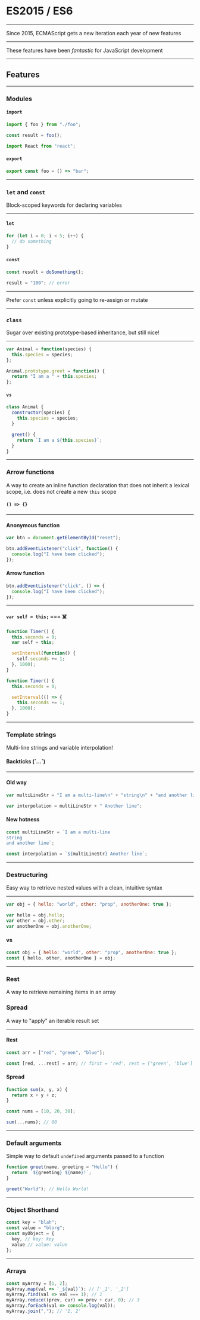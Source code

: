 # ES2015 / ES6

---

Since 2015, ECMAScript gets a new iteration each year of new features

---

These features have been _fantastic_ for JavaScript development

---

## Features

---

### Modules

#### `import`

```js
import { foo } from "./foo";

const result = foo();
```

```js
import React from "react";
```

#### `export`

```js
export const foo = () => "bar";
```

---

### `let` and `const`

Block-scoped keywords for declaring variables

---

#### `let`

```js
for (let i = 0; i < 5; i++) {
  // do something
}
```

#### `const`

```js
const result = doSomething();

result = "100"; // error
```

---

Prefer `const` unless explicitly going to re-assign or mutate

---

### `class`

Sugar over existing prototype-based inheritance, but still nice!

---

```js
var Animal = function(species) {
  this.species = species;
};

Animal.prototype.greet = function() {
  return "I am a " + this.species;
};
```

#### `vs`

```js
class Animal {
  constructor(species) {
    this.species = species;
  }

  greet() {
    return `I am a ${this.species}`;
  }
}
```

---

### Arrow functions

A way to create an inline function declaration that does not inherit a lexical scope, i.e. does not create a new `this` scope

#### `() => {}`

---

#### Anonymous function

```js
var btn = document.getElementById("reset");

btn.addEventListener("click", function() {
  console.log("I have been clicked");
});
```

#### Arrow function

```js
btn.addEventListener("click", () => {
  console.log("I have been clicked");
});
```

---

#### `var self = this;` === ☠️

```js
function Timer() {
  this.seconds = 0;
  var self = this;

  setInterval(function() {
    self.seconds += 1;
  }, 1000);
}
```

```js
function Timer() {
  this.seconds = 0;

  setInterval(() => {
    this.seconds += 1;
  }, 1000);
}
```

---

### Template strings

Multi-line strings and variable interpolation!

#### Backticks (\`...\`)

---

#### Old way

```js
var multiLineStr = "I am a multi-line\n" + "string\n" + "and another line";

var interpolation = multiLineStr + " Another line";
```

#### New hotness

```js
const multiLineStr = `I am a multi-line
string
and another line`;

const interpolation = `${multiLineStr} Another line`;
```

---

### Destructuring

Easy way to retrieve nested values with a clean, intuitive syntax

---

```js
var obj = { hello: "world", other: "prop", anotherOne: true };

var hello = obj.hello;
var other = obj.other;
var anotherOne = obj.anotherOne;
```

#### vs

```js
const obj = { hello: "world", other: "prop", anotherOne: true };
const { hello, other, anotherOne } = obj;
```

---

### Rest

A way to retrieve remaining items in an array

### Spread

A way to "apply" an iterable result set

---

#### Rest

```js
const arr = ["red", "green", "blue"];

const [red, ...rest] = arr; // first = 'red', rest = ['green', 'blue']
```

#### Spread

```js
function sum(x, y, x) {
  return x + y + z;
}

const nums = [10, 20, 30];

sum(...nums); // 60
```

---

### Default arguments

Simple way to default `undefined` arguments passed to a function

```js
function greet(name, greeting = "Hello") {
  return `${greeting} ${name}!`;
}

greet("World"); // Hello World!
```

---

### Object Shorthand

```javascript
const key = "blah";
const value = "blorg";
const myObject = {
  key, // key: key
  value // value: value
};
```

---

### Arrays

```javascript
const myArray = [1, 2];
myArray.map(val => `_${val}`); // ['_1', '_2']
myArray.find(val => val === 1); // 1
myArray.reduce((prev, cur) => prev + cur, 0); // 3
myArray.forEach(val => console.log(val));
myArray.join(","); // '1, 2'
```
